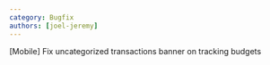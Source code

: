 ```yaml
---
category: Bugfix
authors: [joel-jeremy]
---
```


[Mobile] Fix uncategorized transactions banner on tracking budgets
